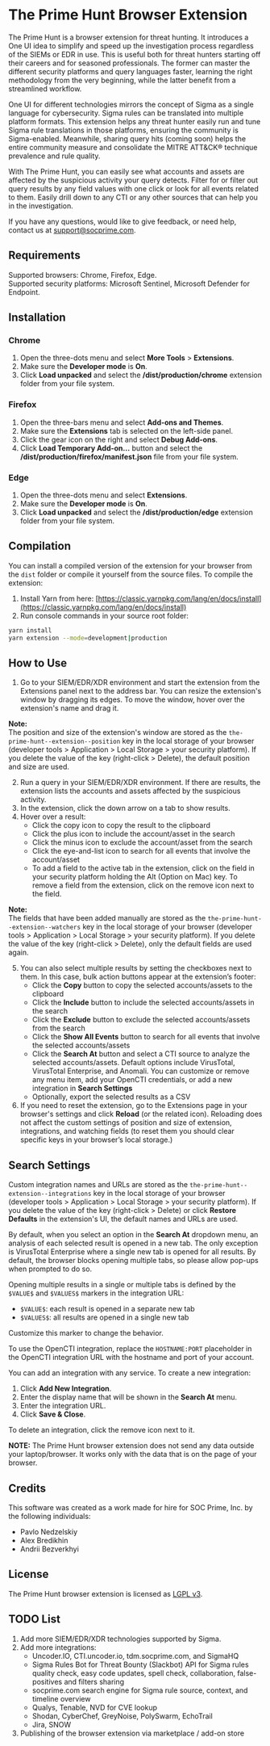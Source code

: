 # The Prime Hunt Browser Extension
The Prime Hunt is a browser extension for threat hunting. It introduces a One UI idea to simplify and speed up the investigation process regardless of the SIEMs or EDR in use. This is useful both for threat hunters starting off their careers and for seasoned professionals. The former can master the different security platforms and query languages faster, learning the right methodology from the very beginning, while the latter benefit from a streamlined workflow.

One UI for different technologies mirrors the concept of Sigma as a single language for cybersecurity. Sigma rules can be translated into multiple platform formats. This extension helps any threat hunter easily run and tune Sigma rule translations in those platforms, ensuring the community is Sigma-enabled. Meanwhile, sharing query hits (coming soon) helps the entire community measure and consolidate the MITRE ATT&CK® technique prevalence and rule quality.

With The Prime Hunt, you can easily see what accounts and assets are affected by the suspicious activity your query detects. Filter for or filter out query results by any field values with one click or look for all events related to them. Easily drill down to any CTI or any other sources that can help you in the investigation.

If you have any questions, would like to give feedback, or need help, contact us at support@socprime.com.

## Requirements
Supported browsers: Chrome, Firefox, Edge.  
Supported security platforms: Microsoft Sentinel, Microsoft Defender for Endpoint.

## Installation
### Chrome
1. Open the three-dots menu and select **More Tools** > **Extensions**.
2. Make sure the **Developer mode** is **On**.
3. Click **Load unpacked** and select the **/dist/production/chrome** extension folder from your file system.

### Firefox
1. Open the three-bars menu and select **Add-ons and Themes**.
2. Make sure the **Extensions** tab is selected on the left-side panel.
3. Click the gear icon on the right and select **Debug Add-ons**.
4. Click **Load Temporary Add-on…** button and select the **/dist/production/firefox/manifest.json** file from your file system.

### Edge
1. Open the three-dots menu and select **Extensions**.
2. Make sure the **Developer mode** is **On**.
3. Click **Load unpacked** and select the **/dist/production/edge** extension folder from your file system.

## Compilation
You can install a compiled version of the extension for your browser from the `dist` folder or compile it yourself from the source files. To compile the extension:
1. Install Yarn from here: [https://classic.yarnpkg.com/lang/en/docs/install](https://classic.yarnpkg.com/lang/en/docs/install)
2. Run console commands in your source root folder:
```sh
yarn install
yarn extension --mode=development|production
```

## How to Use
1. Go to your SIEM/EDR/XDR environment and start the extension from the Extensions panel next to the address bar. You can resize the extension's window by dragging its edges. To move the window, hover over the extension's name and drag it.

**Note:**  
The position and size of the extension's window are stored as the `the-prime-hunt--extension--position` key in the local storage of your browser (developer tools > Application > Local Storage > your security platform). If you delete the value of the key (right-click > Delete), the default position and size are used.

2. Run a query in your SIEM/EDR/XDR environment. If there are results, the extension lists the accounts and assets affected by the suspicious activity.
3. In the extension, click the down arrow on a tab to show results.
4. Hover over a result:
   - Click the copy icon to copy the result to the clipboard
   - Click the plus icon to include the account/asset in the search
   - Click the minus icon to exclude the account/asset from the search
   - Click the eye-and-list icon to search for all events that involve the account/asset
   - To add a field to the active tab in the extension, click on the field in your security platform holding the Alt (Option on Mac) key. To remove a field from the extension, click on the remove icon next to the field.

**Note:**  
The fields that have been added manually are stored as the `the-prime-hunt--extension--watchers` key in the local storage of your browser (developer tools > Application > Local Storage > your security platform). If you delete the value of the key (right-click > Delete), only the default fields are used again.

5. You can also select multiple results by setting the checkboxes next to them. In this case, bulk action buttons appear at the extension’s footer:
   - Click the **Copy** button to copy the selected accounts/assets to the clipboard
   - Click the **Include** button to include the selected accounts/assets in the search
   - Click the **Exclude** button to exclude the selected accounts/assets from the search
   - Click the **Show All Events** button to search for all events that involve the selected accounts/assets
   - Click the **Search At** button and select a CTI source to analyze the selected accounts/assets. Default options include VirusTotal, VirusTotal Enterprise, and Anomali. You can customize or remove any menu item, add your OpenCTI credentials, or add a new integration in **Search Settings**
   - Optionally, export the selected results as a CSV
6. If you need to reset the extension, go to the Extensions page in your browser's settings and click **Reload** (or the related icon). Reloading does not affect the custom settings of position and size of extension, integrations, and watching fields (to reset them you should clear specific keys in your browser’s local storage.)

## Search Settings
Custom integration names and URLs are stored as the `the-prime-hunt--extension--integrations` key in the local storage of your browser (developer tools > Application > Local Storage > your security platform). If you delete the value of the key (right-click > Delete) or click **Restore Defaults** in the extension's UI, the default names and URLs are used.

By default, when you select an option in the **Search At** dropdown menu, an analysis of each selected result is opened in a new tab. The only exception is VirusTotal Enterprise where a single new tab is opened for all results. By default, the browser blocks opening multiple tabs, so please allow pop-ups when prompted to do so.

Opening multiple results in a single or multiple tabs is defined by the `$VALUE$` and `$VALUES$` markers in the integration URL:
- `$VALUE$`: each result is opened in a separate new tab
- `$VALUES$`: all results are opened in a single new tab

Customize this marker to change the behavior.

To use the OpenCTI integration, replace the `HOSTNAME:PORT` placeholder in the OpenCTI integration URL with the hostname and port of your account.

You can add an integration with any service. To create a new integration:
1. Click **Add New Integration**.
2. Enter the display name that will be shown in the **Search At** menu.
3. Enter the integration URL.
4. Click **Save & Close**.

To delete an integration, click the remove icon next to it.

**NOTE:** The Prime Hunt browser extension does not send any data outside your laptop/browser. It works only with the data that is on the page of your browser.

## Credits
This software was created as a work made for hire for SOC Prime, Inc. by the following individuals:
- Pavlo Nedzelskiy
- Alex Bredikhin
- Andrii Bezverkhyi

## License
The Prime Hunt browser extension is licensed as [LGPL v3](LICENSE.md).

## TODO List
1. Add more SIEM/EDR/XDR technologies supported by Sigma.
2. Add more integrations:
   - Uncoder.IO, CTI.uncoder.io, tdm.socprime.com, and SigmaHQ
   - Sigma Rules Bot for Threat Bounty (Slackbot) API for Sigma rules quality check, easy code updates, spell check, collaboration, false-positives and filters sharing
   - socprime.com search engine for Sigma rule source, context, and timeline overview
   - Qualys, Tenable, NVD for CVE lookup
   - Shodan, CyberChef, GreyNoise, PolySwarm, EchoTrail
   - Jira, SNOW
3. Publishing of the browser extension via marketplace / add-on store

